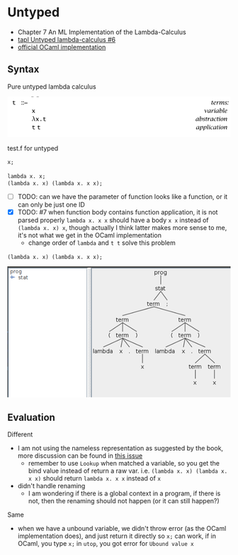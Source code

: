 # Untyped

- Chapter 7 An ML Implementation of the Lambda-Calculus
- [tapl Untyped lambda-calculus #6](https://github.com/at15/reika/issues/6)
- [official OCaml implementation](https://www.cis.upenn.edu/~bcpierce/tapl/checkers/untyped/)

## Syntax

Pure untyped lambda calculus

![pure lambda calculus](p53-untyped-lambda-calculus-syntax.png)

test.f for untyped

````
x;

lambda x. x;
(lambda x. x) (lambda x. x x);
````

- [ ] TODO: can we have the parameter of function looks like a function, or it can only be just one ID
- [x] TODO: #7 when function body contains function application, it is not parsed properly `lambda x. x x` should have a body `x x` instead of `(lambda x. x) x`, though actually I think latter makes more sense to me, it's not what we get in the OCaml implementation
  - change order of `lambda` and `t t` solve this problem

`(lambda x. x) (lambda x. x x); `

![untyped-lambda-calculus-parse-tree](untyped-lambda-calculus-parse-tree.png)

## Evaluation

Different

- I am not using the nameless representation as suggested by the book, more discussion can be found in [this issue](https://github.com/at15/mini-impl/issues/6)
  - remember to use `Lookup` when matched a variable, so you get the bind value instead of return a raw var. i.e. `(lambda x. x) (lambda x. x x)` should return `lambda x. x x` instead of `x`
- didn't handle renaming
  - I am wondering if there is a global context in a program, if there is not, then the renaming should not happen (or it can still happen?)

Same

- when we have a unbound variable, we didn't throw error (as the OCaml implementation does), and just return it directly so `x;` can work, if in OCaml, you type `x;` in `utop`, you got error for `Ubound value x`

